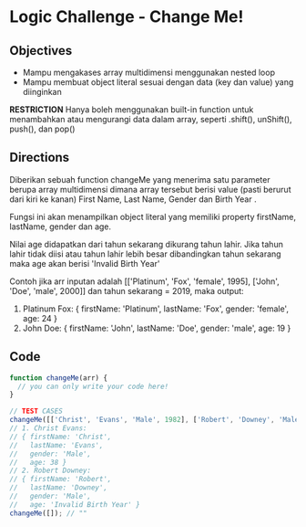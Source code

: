
# Logic Challenge - Change Me!

## Objectives
- Mampu mengakases array multidimensi menggunakan nested loop
- Mampu membuat object literal sesuai dengan data (key dan value) yang diinginkan

**RESTRICTION**
Hanya boleh menggunakan built-in function untuk menambahkan atau mengurangi data dalam array, seperti .shift(), unShift(), push(), dan pop()

## Directions

Diberikan sebuah function changeMe yang menerima satu parameter berupa array multidimensi dimana array tersebut berisi value (pasti berurut dari kiri ke kanan) First Name, Last Name, Gender dan Birth Year .

Fungsi ini akan menampilkan object literal yang memiliki property firstName, lastName, gender dan age.

Nilai age didapatkan dari tahun sekarang dikurang tahun lahir. Jika tahun lahir tidak diisi atau tahun lahir lebih besar dibandingkan tahun sekarang maka age akan berisi 'Invalid Birth Year'

Contoh jika arr inputan adalah [['Platinum', 'Fox', 'female', 1995], ['John', 'Doe', 'male', 2000]] dan tahun sekarang = 2019, maka output:
1. Platinum Fox:
{ firstName: 'Platinum',
  lastName: 'Fox',
  gender: 'female',
  age: 24 }
2. John Doe:
{ firstName: 'John', lastName: 'Doe', gender: 'male', age: 19 }

## Code

```JavaScript
function changeMe(arr) {
  // you can only write your code here!
}

// TEST CASES
changeMe([['Christ', 'Evans', 'Male', 1982], ['Robert', 'Downey', 'Male']]); 
// 1. Christ Evans:
// { firstName: 'Christ',
//   lastName: 'Evans',
//   gender: 'Male',
//   age: 38 }
// 2. Robert Downey:
// { firstName: 'Robert',
//   lastName: 'Downey',
//   gender: 'Male',
//   age: 'Invalid Birth Year' }
changeMe([]); // ""
```
